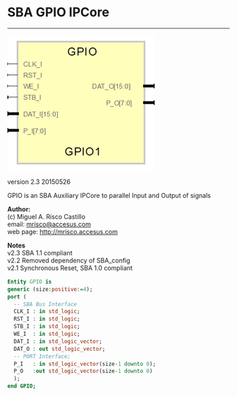 # **SBA GPIO IPCore**
- - - 
![](image.png)   

version 2.3 20150526   

GPIO is an SBA Auxiliary IPCore to parallel Input and Output of signals   
   
**Author:**   
(c) Miguel A. Risco Castillo   
email: mrisco@accesus.com   
web page: http://mrisco.accesus.com   

**Notes**   
v2.3 SBA 1.1 compliant  
v2.2 Removed dependency of SBA_config   
v2.1 Synchronous Reset, SBA 1.0 compliant  

```vhdl
Entity GPIO is
generic (size:positive:=4);
port (
  -- SBA Bus Interface
  CLK_I : in std_logic;
  RST_I : in std_logic;
  STB_I : in std_logic;
  WE_I  : in std_logic;
  DAT_I : in std_logic_vector;
  DAT_O : out std_logic_vector;
  -- PORT Interface;
  P_I   : in std_logic_vector(size-1 downto 0);
  P_O   :out std_logic_vector(size-1 downto 0)
  );
end GPIO;
```

